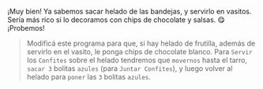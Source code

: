 <gs-attire
  attire-url="https://raw.githubusercontent.com/MumukiProject/mumuki-guia-gobstones-alternativa-kids/master/assets/attires/config.json">
</gs-attire>
<gs-toolbox toolbox-url="https://raw.githubusercontent.com/MumukiProject/mumuki-guia-gobstones-alternativa-kids/master/assets/toolbox.xml">
</gs-toolbox>

¡Muy bien! Ya sabemos sacar helado de las bandejas, y servirlo en vasitos. Sería más rico si lo decoramos con chips de chocolate y salsas. :yum: ¡Probemos! 

> Modificá este programa para que, si hay helado de frutilla, además de servirlo en el vasito, le ponga chips de chocolate blanco. Para `Servir` los `Confites` sobre el helado tendremos que `movernos` hasta el tarro, `sacar 3` bolitas `azules` (para `Juntar Confites`), y luego volver al helado para `poner` las `3` bolitas `azules`. 

